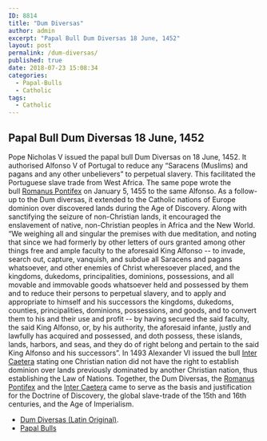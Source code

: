 ```yaml
---
ID: 8814
title: "Dum Diversas"
author: admin
excerpt: "Papal Bull Dum Diversas 18 June, 1452"
layout: post
permalink: /dum-diversas/
published: true
date: 2018-07-23 15:08:34
categories:
  - Papal-Bulls
  - Catholic
tags:
  - Catholic
---
```

## **Papal Bull Dum Diversas 18 June, 1452**

Pope Nicholas V issued the papal bull Dum Diversas on 18 June, 1452. It authorised Alfonso V of Portugal to reduce any “Saracens (Muslims) and pagans and any other unbelievers” to perpetual slavery. This facilitated the Portuguese slave trade from West Africa. The same pope wrote the bull [Romanus Pontifex](/the-bull-romanus-pontifex-nicholas-v/) on January 5, 1455 to the same Alfonso. As a follow-up to the Dum diversas, it extended to the Catholic nations of Europe dominion over discovered lands during the Age of Discovery. Along with sanctifying the seizure of non-Christian lands, it encouraged the enslavement of native, non-Christian peoples in Africa and the New World. “We weighing all and singular the premises with due meditation, and noting that since we had formerly by other letters of ours granted among other things free and ample faculty to the aforesaid King Alfonso -- to invade, search out, capture, vanquish, and subdue all Saracens and pagans whatsoever, and other enemies of Christ wheresoever placed, and the kingdoms, dukedoms, principalities, dominions, possessions, and all movable and immovable goods whatsoever held and possessed by them and to reduce their persons to perpetual slavery, and to apply and appropriate to himself and his successors the kingdoms, dukedoms, counties, principalities, dominions, possessions, and goods, and to convert them to his and their use and profit -- by having secured the said faculty, the said King Alfonso, or, by his authority, the aforesaid infante, justly and lawfully has acquired and possessed, and doth possess, these islands, lands, harbors, and seas, and they do of right belong and pertain to the said King Alfonso and his successors”. In 1493 Alexander VI issued the bull [Inter Caetera](/inter-caetera/) stating one Christian nation did not have the right to establish dominion over lands previously dominated by another Christian nation, thus establishing the Law of Nations. Together, the Dum Diversas, the [Romanus Pontifex](/the-bull-romanus-pontifex-nicholas-v/) and the [Inter Caetera](/inter-caetera/) came to serve as the basis and justification for the Doctrine of Discovery, the global slave-trade of the 15th and 16th centuries, and the Age of Imperialism.  
- [Dum Diversas (Latin Original)](https://books.google.com/books?id=6NDmAAAAMAAJ&dq=%22Bullarium%20patronatus%20Portugalliae%20Regum%22&pg=PA22#v=onepage&q&f=false).
- [Papal Bulls](/papal-bulls/)
